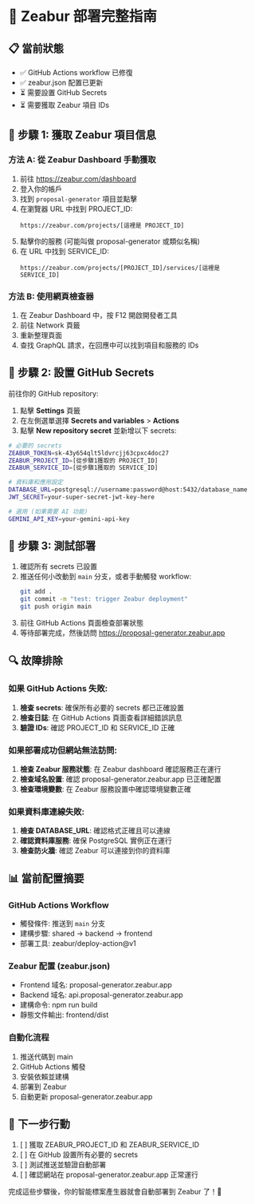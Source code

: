 # 🚀 Zeabur 部署完整指南

## 📋 當前狀態
- ✅ GitHub Actions workflow 已修復
- ✅ zeabur.json 配置已更新 
- ⏳ 需要設置 GitHub Secrets
- ⏳ 需要獲取 Zeabur 項目 IDs

## 🔧 步驟 1: 獲取 Zeabur 項目信息

### 方法 A: 從 Zeabur Dashboard 手動獲取
1. 前往 https://zeabur.com/dashboard
2. 登入你的帳戶
3. 找到 `proposal-generator` 項目並點擊
4. 在瀏覽器 URL 中找到 PROJECT_ID:
   ```
   https://zeabur.com/projects/[這裡是 PROJECT_ID]
   ```
5. 點擊你的服務 (可能叫做 proposal-generator 或類似名稱)
6. 在 URL 中找到 SERVICE_ID:
   ```
   https://zeabur.com/projects/[PROJECT_ID]/services/[這裡是 SERVICE_ID]
   ```

### 方法 B: 使用網頁檢查器
1. 在 Zeabur Dashboard 中，按 F12 開啟開發者工具
2. 前往 Network 頁籤
3. 重新整理頁面
4. 查找 GraphQL 請求，在回應中可以找到項目和服務的 IDs

## 🔑 步驟 2: 設置 GitHub Secrets

前往你的 GitHub repository:
1. 點擊 **Settings** 頁籤
2. 在左側選單選擇 **Secrets and variables** > **Actions**
3. 點擊 **New repository secret** 並新增以下 secrets:

```bash
# 必要的 secrets
ZEABUR_TOKEN=sk-43y654qlt5ldvrcjj63cpxc4doc27
ZEABUR_PROJECT_ID=[從步驟1獲取的 PROJECT_ID]
ZEABUR_SERVICE_ID=[從步驟1獲取的 SERVICE_ID]

# 資料庫和應用設定
DATABASE_URL=postgresql://username:password@host:5432/database_name
JWT_SECRET=your-super-secret-jwt-key-here

# 選用 (如果需要 AI 功能)
GEMINI_API_KEY=your-gemini-api-key
```

## 🧪 步驟 3: 測試部署

1. 確認所有 secrets 已設置
2. 推送任何小改動到 `main` 分支，或者手動觸發 workflow:
   ```bash
   git add .
   git commit -m "test: trigger Zeabur deployment"
   git push origin main
   ```
3. 前往 GitHub Actions 頁面檢查部署狀態
4. 等待部署完成，然後訪問 https://proposal-generator.zeabur.app

## 🔍 故障排除

### 如果 GitHub Actions 失敗:
1. **檢查 secrets**: 確保所有必要的 secrets 都已正確設置
2. **檢查日誌**: 在 GitHub Actions 頁面查看詳細錯誤訊息
3. **驗證 IDs**: 確認 PROJECT_ID 和 SERVICE_ID 正確

### 如果部署成功但網站無法訪問:
1. **檢查 Zeabur 服務狀態**: 在 Zeabur dashboard 確認服務正在運行
2. **檢查域名設置**: 確認 proposal-generator.zeabur.app 已正確配置
3. **檢查環境變數**: 在 Zeabur 服務設置中確認環境變數正確

### 如果資料庫連線失敗:
1. **檢查 DATABASE_URL**: 確認格式正確且可以連線
2. **確認資料庫服務**: 確保 PostgreSQL 實例正在運行
3. **檢查防火牆**: 確認 Zeabur 可以連接到你的資料庫

## 📊 當前配置摘要

### GitHub Actions Workflow
- 觸發條件: 推送到 `main` 分支
- 建構步驟: shared → backend → frontend
- 部署工具: zeabur/deploy-action@v1

### Zeabur 配置 (zeabur.json)
- Frontend 域名: proposal-generator.zeabur.app
- Backend 域名: api.proposal-generator.zeabur.app
- 建構命令: npm run build
- 靜態文件輸出: frontend/dist

### 自動化流程
1. 推送代碼到 main
2. GitHub Actions 觸發
3. 安裝依賴並建構
4. 部署到 Zeabur
5. 自動更新 proposal-generator.zeabur.app

## 🎯 下一步行動

1. [ ] 獲取 ZEABUR_PROJECT_ID 和 ZEABUR_SERVICE_ID
2. [ ] 在 GitHub 設置所有必要的 secrets
3. [ ] 測試推送並驗證自動部署
4. [ ] 確認網站在 proposal-generator.zeabur.app 正常運行

完成這些步驟後，你的智能標案產生器就會自動部署到 Zeabur 了！🎉